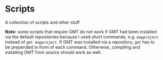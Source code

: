 # Scripts

A collection of scripts and other stuff

**Note:** some scripts that require GMT do not work if GMT had been installed via the default repositories because I used short commands, e.g. `mapproject` instead of `gmt mapproject`. If GMT was installed via a repository, `gmt` has to be prepended in front of each command. Otherwise, compiling and installing GMT from source should work as well.
